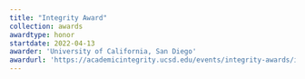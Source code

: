 ```yaml
---
title: "Integrity Award"
collection: awards
awardtype: honor
startdate: 2022-04-13
awarder: 'University of California, San Diego'
awardurl: 'https://academicintegrity.ucsd.edu/events/integrity-awards/index.html'
---
```

